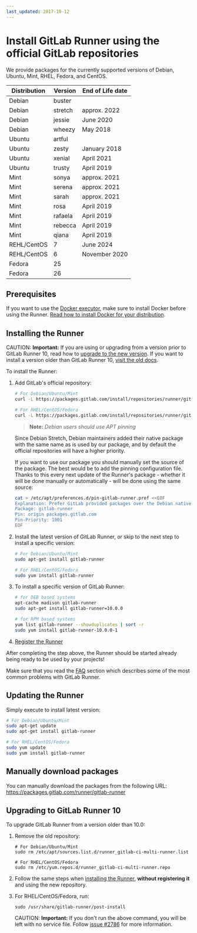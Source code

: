 ```yaml
---
last_updated: 2017-10-12
---
```


# Install GitLab Runner using the official GitLab repositories

We provide packages for the currently supported versions of Debian, Ubuntu, Mint, RHEL, Fedora, and CentOS.

| Distribution | Version | End of Life date   |
| ------------ | ------- | ------------------ |
| Debian       | buster  |                    |
| Debian       | stretch | approx. 2022       |
| Debian       | jessie  | June 2020          |
| Debian       | wheezy  | May 2018           |
| Ubuntu       | artful  |                    |
| Ubuntu       | zesty   | January 2018       |
| Ubuntu       | xenial  | April 2021         |
| Ubuntu       | trusty  | April 2019         |
| Mint         | sonya   | approx. 2021       |
| Mint         | serena  | approx. 2021       |
| Mint         | sarah   | approx. 2021       |
| Mint         | rosa    | April 2019         |
| Mint         | rafaela | April 2019         |
| Mint         | rebecca | April 2019         |
| Mint         | qiana   | April 2019         |
| REHL/CentOS  | 7       | June 2024          |
| REHL/CentOS  | 6       | November 2020      |
| Fedora       | 25      |                    |
| Fedora       | 26      |                    |

## Prerequisites

If you want to use the [Docker executor], make sure to install Docker before
using the Runner. [Read how to install Docker for your distribution](https://docs.docker.com/engine/installation/).

## Installing the Runner

CAUTION: **Important:**
If you are using or upgrading from a version prior to GitLab Runner 10, read how
to [upgrade to the new version](#upgrading-to-gitlab-runner-10). If you want
to install a version older than GitLab Runner 10, [visit the old docs](old.md).

To install the Runner:

1. Add GitLab's official repository:

    ```bash
    # For Debian/Ubuntu/Mint
    curl -L https://packages.gitlab.com/install/repositories/runner/gitlab-runner/script.deb.sh | sudo bash

    # For RHEL/CentOS/Fedora
    curl -L https://packages.gitlab.com/install/repositories/runner/gitlab-runner/script.rpm.sh | sudo bash
    ```

    >**Note:**
    _Debian users should use APT pinning_
    >
    Since Debian Stretch, Debian maintainers added their native package
    with the same name as is used by our package, and by default the official
    repositories will have a higher priority.
    >
    If you want to use our package you should manually set the source of
    the package. The best would be to add the pinning configuration file.
    Thanks to this every next update of the Runner's package - whether it will
    be done manually or automatically - will be done using the same source:
    >
    ```bash
    cat > /etc/apt/preferences.d/pin-gitlab-runner.pref <<EOF
    Explanation: Prefer GitLab provided packages over the Debian native ones
    Package: gitlab-runner
    Pin: origin packages.gitlab.com
    Pin-Priority: 1001
    EOF
    ```

1. Install the latest version of GitLab Runner, or skip to the next step to
   install a specific version:

    ```bash
    # For Debian/Ubuntu/Mint
    sudo apt-get install gitlab-runner

    # For RHEL/CentOS/Fedora
    sudo yum install gitlab-runner
    ```

1. To install a specific version of GitLab Runner:

    ```bash
    # for DEB based systems
    apt-cache madison gitlab-runner
    sudo apt-get install gitlab-runner=10.0.0

    # for RPM based systems
    yum list gitlab-runner --showduplicates | sort -r
    sudo yum install gitlab-runner-10.0.0-1
    ```

1. [Register the Runner](../register/index.md)

After completing the step above, the Runner should be started already being
ready to be used by your projects!

Make sure that you read the [FAQ](../faq/README.md) section which describes
some of the most common problems with GitLab Runner.

## Updating the Runner

Simply execute to install latest version:

```bash
# For Debian/Ubuntu/Mint
sudo apt-get update
sudo apt-get install gitlab-runner

# For RHEL/CentOS/Fedora
sudo yum update
sudo yum install gitlab-runner
```
## Manually download packages

You can manually download the packages from the following URL:
<https://packages.gitlab.com/runner/gitlab-runner>

## Upgrading to GitLab Runner 10

To upgrade GitLab Runner from a version older than 10.0:

1. Remove the old repository:

    ```
    # For Debian/Ubuntu/Mint
    sudo rm /etc/apt/sources.list.d/runner_gitlab-ci-multi-runner.list

    # For RHEL/CentOS/Fedora
    sudo rm /etc/yum.repos.d/runner_gitlab-ci-multi-runner.repo
    ```

1. Follow the same steps when [installing the Runner](#installing-the-runner),
   **without registering it** and using the new repository.

1. For RHEL/CentOS/Fedora, run:

    ```
    sudo /usr/share/gitlab-runner/post-install
    ```

    CAUTION: **Important:** If you don't run the above command, you will be left
    with no service file. Follow [issue #2786](https://gitlab.com/gitlab-org/gitlab-runner/issues/2786)
    for more information.

[docker executor]: ../executors/docker.md
